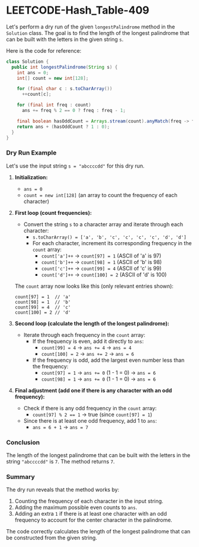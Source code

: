# LEETCODE-Hash_Table-409
Let's perform a dry run of the given `longestPalindrome` method in the `Solution` class. The goal is to find the length of the longest palindrome that can be built with the letters in the given string `s`.

Here is the code for reference:

```java
class Solution {
  public int longestPalindrome(String s) {
    int ans = 0;
    int[] count = new int[128];

    for (final char c : s.toCharArray())
      ++count[c];

    for (final int freq : count)
      ans += freq % 2 == 0 ? freq : freq - 1;

    final boolean hasOddCount = Arrays.stream(count).anyMatch(freq -> freq % 2 == 1);
    return ans + (hasOddCount ? 1 : 0);
  }
}
```

### Dry Run Example

Let's use the input string `s = "abccccdd"` for this dry run.

1. **Initialization:**
   - `ans = 0`
   - `count = new int[128]` (an array to count the frequency of each character)

2. **First loop (count frequencies):**
   - Convert the string `s` to a character array and iterate through each character:
     - `s.toCharArray() = ['a', 'b', 'c', 'c', 'c', 'c', 'd', 'd']`
     - For each character, increment its corresponding frequency in the `count` array:
       - `count['a']++` → `count[97] = 1` (ASCII of 'a' is 97)
       - `count['b']++` → `count[98] = 1` (ASCII of 'b' is 98)
       - `count['c']++` → `count[99] = 4` (ASCII of 'c' is 99)
       - `count['d']++` → `count[100] = 2` (ASCII of 'd' is 100)

   The `count` array now looks like this (only relevant entries shown):
   ```
   count[97] = 1  // 'a'
   count[98] = 1  // 'b'
   count[99] = 4  // 'c'
   count[100] = 2 // 'd'
   ```

3. **Second loop (calculate the length of the longest palindrome):**
   - Iterate through each frequency in the `count` array:
     - If the frequency is even, add it directly to `ans`:
       - `count[99] = 4` → `ans += 4` → `ans = 4`
       - `count[100] = 2` → `ans += 2` → `ans = 6`
     - If the frequency is odd, add the largest even number less than the frequency:
       - `count[97] = 1` → `ans += 0` (1 - 1 = 0) → `ans = 6`
       - `count[98] = 1` → `ans += 0` (1 - 1 = 0) → `ans = 6`

4. **Final adjustment (add one if there is any character with an odd frequency):**
   - Check if there is any odd frequency in the `count` array:
     - `count[97] % 2 == 1` → true (since `count[97] = 1`)
   - Since there is at least one odd frequency, add 1 to `ans`:
     - `ans = 6 + 1` → `ans = 7`

### Conclusion

The length of the longest palindrome that can be built with the letters in the string `"abccccdd"` is `7`. The method returns `7`.

### Summary

The dry run reveals that the method works by:
1. Counting the frequency of each character in the input string.
2. Adding the maximum possible even counts to `ans`.
3. Adding an extra `1` if there is at least one character with an odd frequency to account for the center character in the palindrome.

The code correctly calculates the length of the longest palindrome that can be constructed from the given string.
